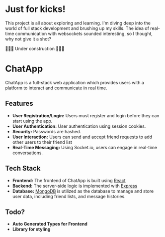 # Just for kicks!

This project is all about exploring and learning. I'm diving deep into the world of full stack development and brushing up my skills.
The idea of real-time communication with websockets sounded interesting, so I thought, why not give it a shot?

🚧🚧🚧 Under construction 🚧🚧🚧

# ChatApp

ChatApp is a full-stack web application which provides users with a platform to interact and communicate in real time.

## Features

- **User Registration/Login:** Users must register and login before they can start using the app.
- **User Authentication:** User authentication using session cookies.
- **Security:** Passwords are hashed.
- **User Interaction:** Users can send and accept friend requests to add other users to their friend list
- **Real-Time Messaging:** Using Socket.io, users can engage in real-time conversations.

## Tech Stack

- **Frontend:** The frontend of ChatApp is built using [React](https://reactjs.org/)
- **Backend:** The server-side logic is implemented with [Express](https://expressjs.com/)
- **Database:** [MongoDB](https://www.mongodb.com/) is utilized as the database to manage and store user data, including friend lists, and message histories.

## Todo?
- **Auto Generated Types for Frontend**
- **Library for styling**
